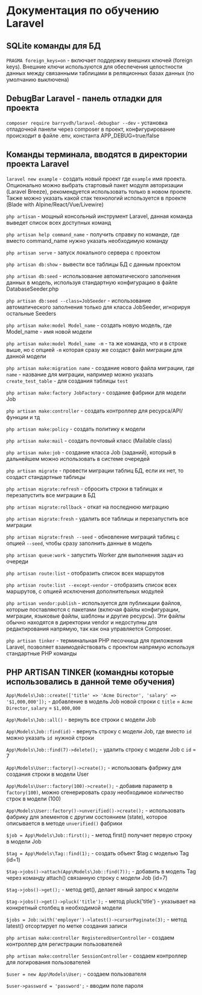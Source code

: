 # Документация по обучению Laravel

## SQLite команды для БД

`PRAGMA foreign_keys=on` - включает поддержку внешних ключей (foreign keys). Внешние ключи используются для обеспечения целостности данных между связанными таблицами в реляционных базах данных (по умолчанию выключена)

## DebugBar Laravel - панель отладки для проекта

`composer require barryvdh/laravel-debugbar --dev` - установка отладочной панели через composer в проект, конфигурирование происходит в файле .env, константа APP_DEBUG=true/false

## Команды терминала, вводятся в директории проекта Laravel
`laravel new example` - создать новый проект где `example` имя проекта. Опционально можно выбрать стартовый пакет модуля авторизации (Laravel Breeze), рекомендуется использовать только в новом проекте. Также можно указать какой стак технологий используется в проекте (Blade with Alpine/React/Vue/Livewire)

`php artisan` - мощный консольный инструмент Laravel, данная команда выведет список всех доступных команд

`php artisan help command_name` - получить справку по команде, где вместо command_name нужно указать необходимую команду 

`php artisan serve` - запуск локального сервера с проектом

`php artisan db:show` - вывести все таблицы БД с данным проектом

`php artisan db:seed` - использование автоматического заполнения данных в модель, используя стандартную конфигурацию в файле DatabaseSeeder.php

`php artisan db:seed --class=JobSeeder` - использование автоматического заполнения только для класса JobSeeder, игнорируя остальные Seeders

`php artisan make:model Model_name` - создать новую модель, где Model_name - имя новой модели

`php artisan make:model Model_name -m` - та же команда, что и в строке выше, но с опцией `-m` которая сразу же создаст файл миграции для данной модели

`php artisan make:migration name` - создание нового файла миграции, где `name` - название для миграции, например можно указать `create_test_table` - для создания таблицы `test`

`php artisan make:factory JobFactory` - создание фабрики для модели Job

`php artisan make:controller` - создать контроллер для ресурса/API/функции и тд

`php artisan make:policy` - создать политику к модели

`php artisan make:mail` - создать почтовый класс (Mailable class)

`php artisan make:job` - создание класса Job (заданий), который в дальнейшем можно использовать в системе очередей

`php artisan migrate` - провести миграции таблиц БД, если их нет, то создаст стандартные таблицы

`php artisan migrate:refresh` - сбросить строки в таблицах и перезапустить все миграции в БД

`php artisan migrate:rollback` - откат на последнюю миграцию

`php artisan migrate:fresh` - удалить все таблицы и перезапустить все миграции

`php artisan migrate:fresh --seed` - обновление миграций таблиц с опцией `--seed`, чтобы сразу заполнить данные в модель

`php artisan queue:work` - запустить Worker для выполнения задач из очереди

`php artisan route:list` - отобразить список всех маршрутов

`php artisan route:list --except-vendor` - отобразить список всех маршрутов, с опцией исключения дополнительных модулей

`php artisan vendor:publish` - используется для публикации файлов, которые поставляются с пакетами (включая файлы конфигурации, миграции, языковые файлы, шаблоны и другие ресурсы). Эти файлы обычно находятся в директории vendor и недоступны для редактирования напрямую, так как она управляется Composer.

`php artisan tinker` - терминальная PHP песочница для приложения Laravel, позволяет взаимодействовать с проектом напрямую используя стандартные PHP команды 

## PHP ARTISAN TINKER (командны которые использовались в данной теме обучения)

`App\Models\Job::create(['title' => 'Acme Director', 'salary' => '$1,000,000']);` - добавление в модель Job новой строки с `title` = `Acme Director`, `salary` = `$1,000,000`

`App\Models\Job::all()` - вернуть все строки с модели Job

`App\Models\Job::find(id)` - вернуть строку с модели Job, где вместо `id` можно указать `id `нужной строки

`App\Models\Job::find(7)->delete();` - удалить строку с модели Job с `id` = 7

`App\Models\User::factory()->create();` - использовать фабрику для создания строки в модели User

`App\Models\User::factory(100)->create();` - добавив параметр в `factory(100)`, можно сгенерировать сразу необходимое количество строк в модели (100)

`App\Models\User::factory()->unverified()->create();` - использовать фабрику для элементов с другим состоянием (state), которое описывается в методе `unverified()` фабрики

`$job = App\Models\Job::first();` - метод first() получает первую строку в модели Job

`$tag = App\Models\Tag::find(1);` - создать объект $tag с моделью Tag (id=1)

`$tag->jobs()->attach(App\Models\Job::find(7));` - добавить в модель Tag через команду attach() связанную строку с модели Job (id=7)

`$tag->jobs()->get();` - метод get(), делает явный запрос к модели

`$tag->jobs()->get()->pluck('title');` - метод pluck('title') - указывает на конкретный столбец в необходимой модели

`$jobs = Job::with('employer')->latest()->cursorPaginate(3);` - метод latest() отсортирует по метке создания записи

`php artisan make:controller RegisteredUserController` - создаем контроллер для регистрации пользователей

`php artisan make:controller SessionController` - создаем контроллер для логирования пользователей

`$user = new App\Models\User;` - создаем пользователя

`$user->password = 'password';` - вводим поле пароля











